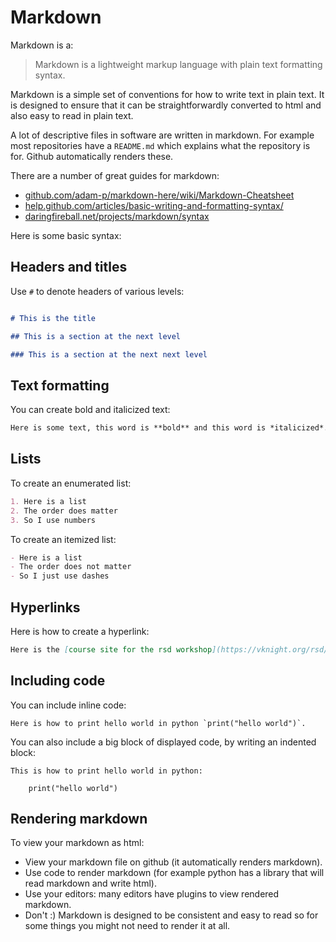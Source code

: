 # Markdown

Markdown is a:

> Markdown is a lightweight markup language with plain text formatting syntax. 

Markdown is a simple set of conventions for how to write text in plain text.
It is designed to ensure that it can be straightforwardly converted to html and
also easy to read in plain text.

A lot of descriptive files in software are written in markdown. For example most
repositories have a `README.md` which explains what the repository is for.
Github automatically renders these.

There are a number of great guides for markdown:

- [github.com/adam-p/markdown-here/wiki/Markdown-Cheatsheet](https://github.com/adam-p/markdown-here/wiki/Markdown-Cheatsheet)
- [help.github.com/articles/basic-writing-and-formatting-syntax/](https://help.github.com/articles/basic-writing-and-formatting-syntax/)
- [daringfireball.net/projects/markdown/syntax](https://daringfireball.net/projects/markdown/syntax)

Here is some basic syntax:

## Headers and titles

Use `#` to denote headers of various levels:

```markdown

# This is the title

## This is a section at the next level

### This is a section at the next next level

```

## Text formatting

You can create bold and italicized text:

```markdown
Here is some text, this word is **bold** and this word is *italicized*.
```

## Lists

To create an enumerated list:

```markdown
1. Here is a list
2. The order does matter
3. So I use numbers
```

To create an itemized list:

```markdown
- Here is a list
- The order does not matter
- So I just use dashes
```

## Hyperlinks

Here is how to create a hyperlink:

```markdown
Here is the [course site for the rsd workshop](https://vknight.org/rsd/).
```

## Including code

You can include inline code:

```
Here is how to print hello world in python `print("hello world")`.
```

You can also include a big block of displayed code, by writing an indented
block:

```
This is how to print hello world in python:

    print("hello world")
```

## Rendering markdown

To view your markdown as html:

- View your markdown file on github (it automatically renders markdown).
- Use code to render markdown (for example python has a library that will read
  markdown and write html).
- Use your editors: many editors have plugins to view rendered markdown.
- Don't :) Markdown is designed to be consistent and easy to read so for some
  things you might not need to render it at all.
